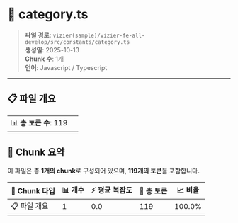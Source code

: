 # 📄 category.ts

> **파일 경로**: `vizier(sample)/vizier-fe-all-develop/src/constants/category.ts`  
> **생성일**: 2025-10-13  
> **Chunk 수**: 1개  
> **언어**: Javascript / Typescript
---


## 📋 파일 개요

| | |
|--|--|
| 📊 **총 토큰 수**: 119 |  |






## 🧩 Chunk 요약

이 파일은 총 **1개의 chunk**로 구성되어 있으며, **119개의 토큰**을 포함합니다.

| 🧩 Chunk 타입 | 📊 개수 | ⚡ 평균 복잡도 | 📝 총 토큰 | 📈 비율 |
|---------------|--------|-------------|----------|--------|
| 📋 파일 개요 | 1 | 0.0 | 119 | 100.0% |

